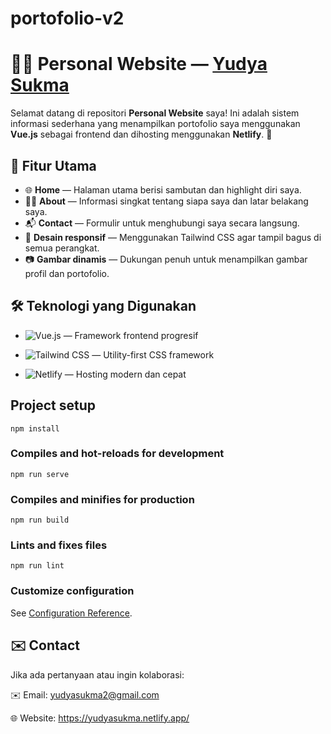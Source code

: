 # portofolio-v2

# 🧑‍💻 Personal Website — [Yudya Sukma](https://yudyasukma.netlify.app/)

Selamat datang di repositori **Personal Website** saya! Ini adalah sistem informasi sederhana yang menampilkan portofolio saya menggunakan **Vue.js** sebagai frontend dan dihosting menggunakan **Netlify**. 🎉

## 🚀 Fitur Utama

- 🌐 **Home** — Halaman utama berisi sambutan dan highlight diri saya.
- 🙋‍♂️ **About** — Informasi singkat tentang siapa saya dan latar belakang saya.
- 📬 **Contact** — Formulir untuk menghubungi saya secara langsung.
- 🎨 **Desain responsif** — Menggunakan Tailwind CSS agar tampil bagus di semua perangkat.
- 📷 **Gambar dinamis** — Dukungan penuh untuk menampilkan gambar profil dan portofolio.

## 🛠️ Teknologi yang Digunakan

- ![Vue.js](https://img.shields.io/badge/Vue.js-35495E?style=for-the-badge&logo=vue.js&logoColor=4FC08D)
  — Framework frontend progresif

- ![Tailwind CSS](https://img.shields.io/badge/Tailwind_CSS-06B6D4?style=for-the-badge&logo=tailwind-css&logoColor=white)
  — Utility-first CSS framework

- ![Netlify](https://img.shields.io/badge/Netlify-00C7B7?style=for-the-badge&logo=netlify&logoColor=white)
  — Hosting modern dan cepat

## Project setup
```
npm install
```

### Compiles and hot-reloads for development
```
npm run serve
```

### Compiles and minifies for production
```
npm run build
```

### Lints and fixes files
```
npm run lint
```

### Customize configuration
See [Configuration Reference](https://cli.vuejs.org/config/).

## ✉️ Contact

Jika ada pertanyaan atau ingin kolaborasi:

✉️ Email: yudyasukma2@gmail.com

🌐 Website: https://yudyasukma.netlify.app/
